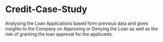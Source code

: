 # Credit-Case-Study
Analysing the Loan Applications based form previous data and gives insights to the Company on Approving or Denying the Loan as well as the risk of granting the loan approval for the applicants.
